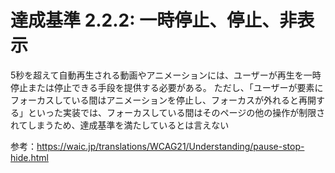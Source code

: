 # 達成基準 2.2.2: 一時停止、停止、非表示

5秒を超えて自動再生される動画やアニメーションには、ユーザーが再生を一時停止または停止できる手段を提供する必要がある。
ただし、「ユーザーが要素にフォーカスしている間はアニメーションを停止し、フォーカスが外れると再開する」といった実装では、フォーカスしている間はそのページの他の操作が制限されてしまうため、達成基準を満たしているとは言えない

参考：https://waic.jp/translations/WCAG21/Understanding/pause-stop-hide.html